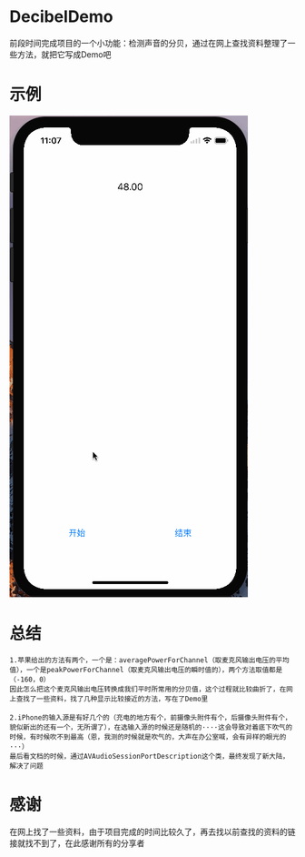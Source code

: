 # DecibelDemo
前段时间完成项目的一个小功能：检测声音的分贝，通过在网上查找资料整理了一些方法，就把它写成Demo吧

# 示例
![gif](https://github.com/Benight/DecibelDemo/blob/master/dbGIF.gif)

# 总结
    1.苹果给出的方法有两个，一个是：averagePowerForChannel（取麦克风输出电压的平均值），一个是peakPowerForChannel（取麦克风输出电压的瞬时值的），两个方法取值都是（-160，0）
    因此怎么把这个麦克风输出电压转换成我们平时所常用的分贝值，这个过程就比较曲折了，在网上查找了一些资料，找了几种显示比较接近的方法，写在了Demo里
    
    2.iPhone的输入源是有好几个的（充电的地方有个，前摄像头附件有个，后摄像头附件有个，貌似新出的还有一个，无所谓了），在选输入源的时候还是随机的····这会导致对着底下吹气的时候，有时候吹不到最高（恩，我测的时候就是吹气的，大声在办公室喊，会有异样的眼光的···）
    最后看文档的时候，通过AVAudioSessionPortDescription这个类，最终发现了新大陆，解决了问题

# 感谢
在网上找了一些资料，由于项目完成的时间比较久了，再去找以前查找的资料的链接就找不到了，在此感谢所有的分享者
